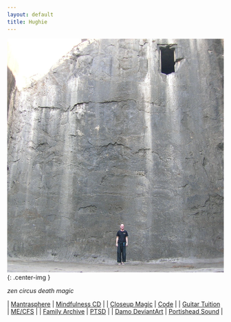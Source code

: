```yaml
---
layout: default
title: Hughie
---
```


![Hughie, wall, door](/assets/images/bio/h-wall-door.jpg "this wall, this door"){: .center-img }

<i>zen circus death magic</i>

<div class="home-page">

| [Mantrasphere](http://mantrasphere.co.uk) | [Mindfulness CD](http://mantrasphere.co.uk/index.php?page=mindfulness-cd) | 
| [Closeup Magic](http://hugle.co.uk) | [Code](https://bitbucket.org/psaikido) | 
| [Guitar Tuition](http://guitar.hugle.co.uk) | [ME/CFS](http://www.mecfshints.com/) |
| [Family Archive](http://family.carrollonline.uk) | [PTSD](https://www.mind.org.uk/information-support/types-of-mental-health-problems/post-traumatic-stress-disorder-ptsd/) |
| [Damo DeviantArt](https://www.deviantart.com/capn-damo) | [Portishead Sound](https://www.facebook.com/portisheadsound/) |

</div>

